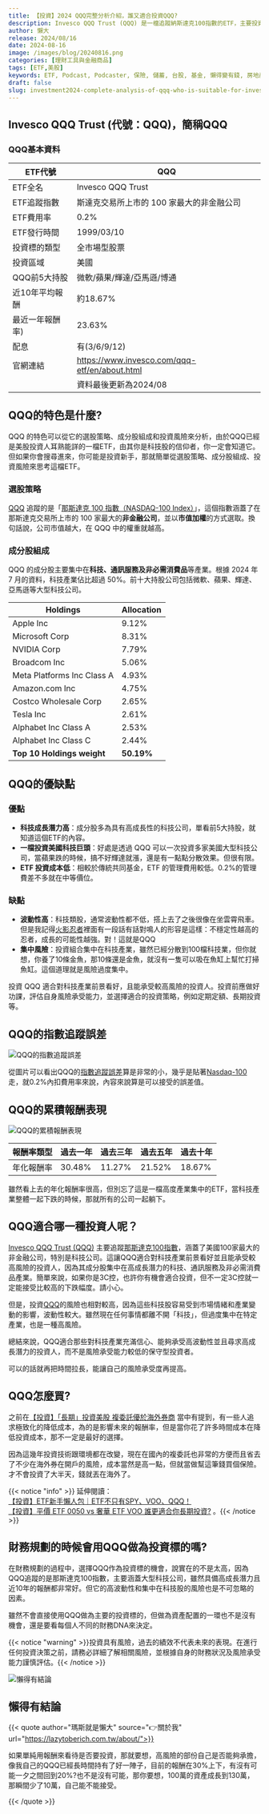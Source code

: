 ```yaml
---
title: 【投資】2024 QQQ完整分析介紹，誰又適合投資QQQ?
description: Invesco QQQ Trust (QQQ) 是一檔追蹤納斯達克100指數的ETF，主要投資於美國大型科技公司。QQQ具有高成長潛力和低管理費用，但也面臨高波動性和集中風險，適合對科技產業前景看好的高風險承受者。投資QQQ前需評估自身風險承受能力，並考慮長期投資策略。
author: 懶大
release: 2024/08/16
date: 2024-08-16
image: /images/blog/20240816.png
categories: [理財工具與金融商品]
tags: [ETF,美股]
keywords: ETF, Podcast, Podcaster, 保險, 儲蓄, 台股, 基金, 懶得變有錢, 房地產, 投資, 投資理財, 支出, 收入, 理財, 理財規劃, 瑪斯理財兩三事, 稅務, 總體經濟, 美股, 職涯心得, 股利收入, 複委託, 記帳, 讀書心得, 財務規劃, 財商, 貸款, 資產配置, 退休規劃, 開源節流
draft: false
slug: investment2024-complete-analysis-of-qqq-who-is-suitable-for-investing-in-qqq
---
```


## **Invesco QQQ Trust** (代號：QQQ)，簡稱QQQ

### **QQQ基本資料**

| ETF代號    | QQQ |
|----------| --- |
| ETF全名    | Invesco QQQ Trust |
| ETF追蹤指數  | 斯達克交易所上市的 100 家最大的非金融公司 |
| ETF費用率   | 0.2% |
| ETF發行時間  | 1999/03/10 |
| 投資標的類型   | 全市場型股票 |
| 投資區域     | 美國 |
| QQQ前5大持股 | 微軟/蘋果/輝達/亞馬遜/博通 |
| 近10年平均報酬 | 約18.67% |
| 最近一年報酬率) | 23.63% |
| 配息       | 有(3/6/9/12) |
| 官網連結     | https://www.invesco.com/qqq-etf/en/about.html |
|          | 資料最後更新為2024/08 |

## QQQ的特色是什麼?

QQQ 的特色可以從它的選股策略、成分股組成和投資風險來分析，由於QQQ已經是美股投資人耳熟能詳的一檔ETF，由其你是科技股的信仰者，你一定會知道它。但如果你會搜尋進來，你可能是投資新手，那就簡單從選股策略、成分股組成、投資風險來思考這檔ETF。

### **選股策略**

[QQQ](https://www.invesco.com/qqq-etf/en/about.html) 追蹤的是「[那斯達克 100 指數（NASDAQ-100 Index）](https://www.google.com/finance/quote/NDX:INDEXNASDAQ?sa=X&ved=2ahUKEwiKpeumg_iHAxVCbPUHHZLaLA0Q3ecFegQIMhAf)」，這個指數涵蓋了在那斯達克交易所上市的 100 家最大的**非金融公司**，並以**市值加權**的方式選取。換句話說，公司市值越大，在 QQQ 中的權重就越高。

### **成分股組成**

QQQ 的成分股主要集中在**科技、通訊服務及非必需消費品**等產業。根據 2024 年 7 月的資料，科技產業佔比超過 50%。前十大持股公司包括微軟、蘋果、輝達、亞馬遜等大型科技公司。

| Holdings                     | Allocation |
| ---                          | ---        |
| Apple Inc                    | 9.12%      |
| Microsoft Corp               | 8.31%      |
| NVIDIA Corp                  | 7.79%      |
| Broadcom Inc                 | 5.06%      |
| Meta Platforms Inc Class A   | 4.93%      |
| Amazon.com Inc               | 4.75%      |
| Costco Wholesale Corp        | 2.65%      |
| Tesla Inc                    | 2.61%      |
| Alphabet Inc Class A         | 2.53%      |
| Alphabet Inc Class C         | 2.44%      |
| **Top 10 Holdings weight**   | **50.19%** |


## QQQ的優缺點

### **優點**

- **科技成長潛力高**：成分股多為具有高成長性的科技公司，單看前5大持股，就知道這個ETF的內容。
- **一檔投資美國科技巨頭**：好處是透過 QQQ 可以一次投資多家美國大型科技公司，當蘋果跌的時候，搞不好輝達就漲，還是有一點點分散效果。但很有限。
- **ETF 投資成本低**：相較於傳統共同基金，ETF 的管理費用較低。0.2%的管理費差不多就在中等價位。

### **缺點**

- **波動性高**：科技類股，通常波動性都不低，搭上去了之後很像在坐雲霄飛車。但是我記得[火影忍者](https://www.netflix.com/tw/title/70205012)裡面有一段話有話對鳴人的形容是這樣：不穩定性越高的忍者，成長的可能性越強。對！這就是QQQ
- **集中風險**：投資組合集中在科技產業，雖然已經分散到100檔科技業，但你就想，你養了10條金魚，那10條還是金魚，就沒有一隻可以吸在魚缸上幫忙打掃魚缸。這個道理就是風險過度集中。

投資 QQQ 適合對科技產業前景看好，且能承受較高風險的投資人。投資前應做好功課，評估自身風險承受能力，並選擇適合的投資策略，例如定期定額、長期投資等。

## QQQ的指數追蹤誤差

![QQQ的指數追蹤誤差](/images/blog/20240816_1.png)

從圖片可以看出QQQ的[指數追蹤誤差](https://www.invesco.com/qqq-etf/en/performance.html)算是非常的小，幾乎是貼著[Nasdaq-100](https://www.google.com/finance/quote/NDX:INDEXNASDAQ?sa=X&ved=2ahUKEwiKpeumg_iHAxVCbPUHHZLaLA0Q3ecFegQIMhAf)走，就0.2%內扣費用率來說，內容來說算是可以接受的誤差值。

## QQQ的累積報酬表現

![QQQ的累積報酬表現](/images/blog/20240816_2.png)

| 報酬率類型 | 過去一年 | 過去三年 | 過去五年 | 過去十年 |
| --- | --- | --- | --- | --- |
| 年化報酬率 | 30.48% | 11.27% | 21.52% | 18.67% |

雖然看上去的年化報酬率很高，但別忘了這是一檔高度產業集中的ETF，當科技產業整體一起下跌的時候，那就所有的公司一起躺下。

## QQQ適合哪一種投資人呢？

[Invesco QQQ Trust (QQQ)](https://www.invesco.com/qqq-etf/en/about.html) 主要追蹤[那斯達克100指數](https://www.google.com/finance/quote/NDX:INDEXNASDAQ?sa=X&ved=2ahUKEwiKpeumg_iHAxVCbPUHHZLaLA0Q3ecFegQIMhAf)，涵蓋了美國100家最大的非金融公司，特別是科技公司。這讓QQQ適合對科技產業前景看好並且能承受較高風險的投資人，因為其成分股集中在高成長潛力的科技、通訊服務及非必需消費品產業。簡單來說，如果你是3C控，也許你有機會適合投資，但不一定3C控就一定能接受比較高的下跌幅度。請小心。

但是，投資[QQQ](https://www.invesco.com/qqq-etf/en/about.html)的風險也相對較高，因為這些科技股容易受到市場情緒和產業變動的影響，波動性較大。雖然現在任何事情都離不開「科技」，但過度集中在特定產業，也是一種高風險。

總結來說，QQQ適合那些對科技產業充滿信心、能夠承受高波動性並且尋求高成長潛力的投資人，而不是風險承受能力較低的保守型投資者。

可以的話就再把時間拉長，能讓自己的風險承受度再提高。

## QQQ怎麼買?

之前在[【投資】「長期」投資美股 複委託優於海外券商](https://lazytoberich.com.tw/blog/investment-long-term-investing-in-us-stocks-is-better-with-multiple-delegations-than-overseas-brokerages/) 當中有提到，有一些人追求極致化的降低成本，為的是影響未來的報酬率，但是當你花了許多時間成本在降低投資成本，那不一定是最好的選擇。

因為這幾年投資技術跟環境都在改變，現在在國內的複委託也非常的方便而且省去了不少在海外券在開戶的風險，成本當然是高一點，但就當做幫這筆錢買個保險。才不會投資了大半天，錢就丟在海外了。

{{< notice "info" >}} 延伸閱讀：<br>
[【投資】ETF新手懶人包｜ETF不只有SPY、VOO、QQQ！](https://lazytoberich.com.tw/blog/investment-etf-beginner-s-guide-etfs-are-not-limited-to-spy-voo-qqq/)<br>
[【投資】平價 ETF 0050 vs 奢華 ETF VOO 誰更適合你長期投資?](https://lazytoberich.com.tw/blog/investing-affordable-vs-luxury-etf-comparison/)
。{{< /notice >}}

## 財務規劃的時候會用QQQ做為投資標的嗎?

在財務規劃的過程中，選擇QQQ作為投資標的機會，說實在的不是太高，因為QQQ追蹤的是那斯達克100指數，主要涵蓋大型科技公司，雖然具備高成長潛力且近10年的報酬都非常好。但它的高波動性和集中在科技股的風險也是不可忽略的因素。

雖然不會直接使用QQQ做為主要的投資標的，但做為資產配置的一環也不是沒有機會，還是要看每個人不同的財務DNA來決定。

{{< notice "warning" >}}投資具有風險，過去的績效不代表未來的表現。在進行任何投資決策之前，請務必詳細了解相關風險，並根據自身的財務狀況及風險承受能力謹慎評估。{{< /notice >}}

![懶得有結論](/images/blog/lazytobeconclude.svg)

## 懶得有結論

{{< quote author="瑪斯就是懶大" source="👉關於我" url="https://lazytoberich.com.tw/about/">}}

如果單純用報酬來看待是否要投資，那就要想，高風險的部份自己是否能夠承擔，像我自己的QQQ已經長時間持有了好一陣子，目前的報酬在30%上下，有沒有可能一夕之間回到20%?也不是沒有可能，那你要想，100萬的資產成長到130萬，那瞬間少了10萬，自己能不能接受。

{{< /quote >}}

